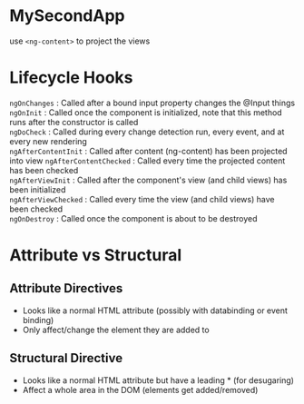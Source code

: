 # MySecondApp

use ``<ng-content>`` to project the views

# Lifecycle Hooks

``ngOnChanges`` : Called after a bound input property changes the @Input things  
``ngOnInit`` : Called once the component is initialized, note that this method runs after the constructor is called  
``ngDoCheck`` : Called during every change detection run, every event, and at every new rendering   
``ngAfterContentInit`` : Called after content (ng-content) has been projected into view
``ngAfterContentChecked`` : Called every time the projected content has been checked  
``ngAfterViewInit`` : Called after the component's view (and child views) has been initialized  
``ngAfterViewChecked`` : Called every time the view (and child views) have been checked  
``ngOnDestroy`` : Called once the component is about to be destroyed  

# Attribute vs Structural

## Attribute Directives
- Looks like a normal HTML attribute (possibly with databinding or event binding)  
- Only affect/change the element they are added to

## Structural Directive
- Looks like a normal HTML attribute but have a leading * (for desugaring)  
- Affect a whole area in the DOM (elements get added/removed)  
